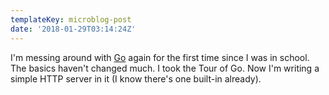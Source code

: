 ```yaml
---
templateKey: microblog-post
date: '2018-01-29T03:14:24Z'
---
```


I'm messing around with [Go](https://golang.org) again for the first time since I was in school. The basics haven't changed much. I took the Tour of Go. Now I'm writing a simple HTTP server in it (I know there's one built-in already).

